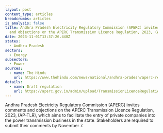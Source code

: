 ```yaml
---
layout: post
content_type: articles
breadcrumbs: articles
is_analysis: false
title: Andhra Pradesh Electricity Regulatory Commission (APERC) invites comments
  and objections on the APERC Transmission Licence Regulation, 2023, (AP-TLR)
date: 2023-11-01T13:37:26.440Z
states:
  - Andhra Pradesh
sectors:
  - Energy
subsectors:
  - Power
sources:
  - name: The Hindu
    url: https://www.thehindu.com/news/national/andhra-pradesh/aperc-regulation-seeks-to-allow-entry-of-private-firms-into-power-transmission-business-in-andhra-pradesh/article67458536.ece
details:
  - name: Draft regulation
    url: https://aperc.gov.in/admin/upload/TransmissionLicenceRegulation2023_19.09.23.pdf
---
```

Andhra Pradesh Electricity Regulatory Commission (APERC) invites comments and objections on the APERC Transmission Licence Regulation, 2023, (AP-TLR), which aims to facilitate the entry of private companies into the power transmission business in the state. Stakeholders are required to submit their comments by November 7.